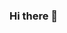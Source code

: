 ### Hi there 👋

<!--
**shivamsharma24/shivamsharma24** is a ✨ _special_ ✨ repository because its `README.md` (this file) appears on your GitHub profile.

Here are some ideas to get you started:

- 🔭 I’m currently working on ...Test Automation
- 🌱 I’m currently learning ...Devops
- 👯 I’m looking to collaborate on ...Automation
- 🤔 I’m looking for help with ...
- 💬 Ask me about ...
- 📫 How to reach me: ...https://www.linkedin.com/in/shivam-sharma-4274a999/
- 😄 Pronouns: ...
- ⚡ Fun fact: ...
-->
